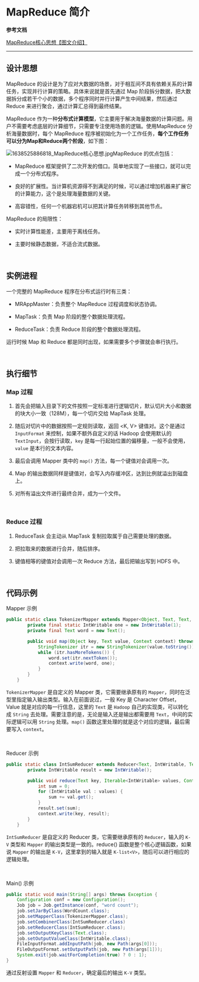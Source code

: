 # MapReduce 简介

**参考文档**

[MapReduce核心思想【图文介绍】](https://www.itheima.com/news/20211203/180449.html)

---

## 设计思想

MapReduce 的设计是为了应对大数据的场景，对于相互间不具有依赖关系的计算任务，实现并行计算的策略。具体来说就是首先通过 Map 阶段拆分数据，把大数据拆分成若干个小的数据，多个程序同时并行计算产生中间结果，然后通过 Reduce 来进行聚合，通过计算汇总得到最终结果。

MapReduce 作为一种**分布式计算模型**，它主要用于解决海量数据的计算问题。用户不需要考虑底层的计算细节，只需要专注使用场景的逻辑。使用MapReduce 分析海量数据时，每个 MapReduce 程序被初始化为一个工作任务，**每个工作任务可以分为Map和Reduce两个阶段**，如下图：

<img src="http://www.itheima.com/images/newslistPIC/1638525886817_MapReduce%E6%A0%B8%E5%BF%83%E6%80%9D%E6%83%B3.jpg" title="" alt="1638525886818_MapReduce核心思想.jpg" data-align="center">MapReduce 的优点包括：

* MapReduce 框架提供了二次开发的借口。简单地实现了一些接口，就可以完成一个分布式程序。

* 良好的扩展性。当计算机资源得不到满足的时候，可以通过增加机器来扩展它的计算能力，这个是处理海量数据的关键。

* 高容错性，任何一个机器宕机可以把其计算任务转移到其他节点。

MapReduce 的局限性：

* 实时计算性能差，主要用于离线任务。

* 主要时候静态数据，不适合流式数据。

&emsp;

## 实例进程

一个完整的 MapReduce 程序在分布式运行时有三类：

* MRAppMaster：负责整个 MapReduce 过程调度和状态协调。

* MapTask：负责 Map 阶段的整个数据处理流程。

* ReduceTask：负责 Reduce 阶段的整个数据处理流程。

运行时候 Map 和 Reduce 都是同时出现，如果需要多个步骤就会串行执行。

&emsp;

## 执行细节

### Map 过程

1. 首先会把输入目录下的文件按照一定标准进行逻辑切片，默认切片大小和数据的块大小一致（128M），每一个切片交给 MapTask 处理。

2. 随后对切片中的数据按照一定规则读取，返回 <K, V> 键值对。这个是通过 `InputFormat` 来控制，如果不额外自定义的话 Hadoop 会使用默认的 `TextInput`，会按行读取，`key` 是每一行起始位置的偏移量，一般不会使用，`value` 是本行的文本内容。

3. 最后会调用 Mapper 类中的 `map()` 方法，每一个键值对会调用一次。

4. Map 的输出数据同样是键值对，会写入内存缓冲区，达到比例就溢出到磁盘上。

5. 对所有溢出文件进行最终合并，成为一个文件。

&emsp;

### Reduce 过程

1. ReduceTask 会主动从 MapTask 复制拉取属于自己需要处理的数据。

2. 把拉取来的数据进行合并，随后排序。

3. 键值相等的键值对会调用一次 Reduce 方法，最后把输出写到 HDFS 中。

&emsp;

## 代码示例

Mapper 示例

```java
public static class TokenizerMapper extends Mapper<Object, Text, Text, IntWritable> {
        private final static IntWritable one = new IntWritable(1);
        private final Text word = new Text();

        public void map(Object key, Text value, Context context) throws IOException, InterruptedException {
            StringTokenizer itr = new StringTokenizer(value.toString());
            while (itr.hasMoreTokens()) {
                word.set(itr.nextToken());
                context.write(word, one);
            }
        }
    }
```

`TokenizerMapper` 是自定义的 Mapper 类，它需要继承原有的 `Mapper`，同时在泛型里指定输入输出类型。输入在前面说过，一般 Key 是 Character Offset，Value 就是对应的每一行信息，这里的 `Text` 是 `Hadoop` 自己的实现类，可以转化成 `String` 去处理。需要注意的是，无论是输入还是输出都需要用 `Text`，中间的实际逻辑可以用 `String` 处理。`map()` 函数这里处理的就是这个对应的逻辑，最后需要写入 `context`。

&emsp;

Reducer 示例

```java
public static class IntSumReducer extends Reducer<Text, IntWritable, Text, IntWritable> {
        private IntWritable result = new IntWritable();

        public void reduce(Text key, Iterable<IntWritable> values, Context context) throws IOException, InterruptedException {
            int sum = 0;
            for (IntWritable val : values) {
                sum += val.get();
            }
            result.set(sum);
            context.write(key, result);
        }
    }
```

`IntSumReducer` 是自定义的 Reducer 类，它需要继承原有的 `Reducer`，输入的 `K-V` 类型和 `Mapper` 的输出类型是一致的。reduce() 函数是整个核心逻辑函数，如果说 `Mapper` 的输出是 `K-V`，这里拿到的输入就是 `K-list<V>`，随后可以进行相应的逻辑处理。

&emsp;

Main() 示例

```java
public static void main(String[] args) throws Exception {
    Configuration conf = new Configuration();
    Job job = Job.getInstance(conf, "word count");
    job.setJarByClass(WordCount.class);
    job.setMapperClass(TokenizerMapper.class);
    job.setCombinerClass(IntSumReducer.class)
    job.setReducerClass(IntSumReducer.class);
    job.setOutputKeyClass(Text.class);
    job.setOutputValueClass(IntWritable.class);
    FileInputFormat.addInputPath(job, new Path(args[0]));
    FileOutputFormat.setOutputPath(job, new Path(args[1]));
    System.exit(job.waitForCompletion(true) ? 0 : 1);
}
```

通过反射设置 `Mapper` 和 `Reducer`，确定最后的输出 `K-V` 类型。
